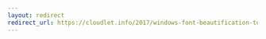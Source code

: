 ```yaml
---
layout: redirect
redirect_url: https://cloudlet.info/2017/windows-font-beautification-tool-mactype-beginner-guide
---
```

